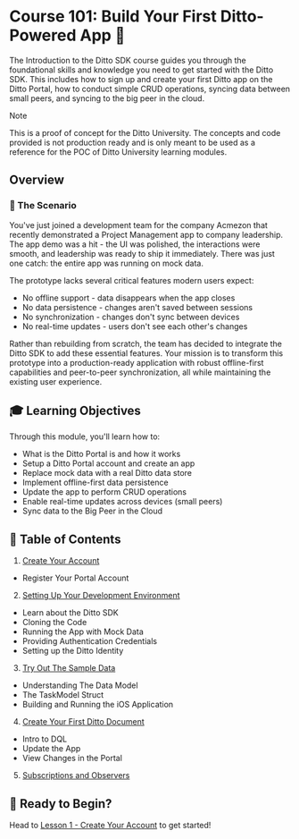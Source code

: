 # Course 101: Build Your First Ditto-Powered App 🚀

The Introduction to the Ditto SDK course guides you through the foundational skills and knowledge you need to get started with the Ditto SDK. This includes how to sign up and create your first Ditto app on the Ditto Portal, how to conduct simple CRUD operations, syncing data between small peers, and syncing to the big peer in the cloud.

> [!NOTE] 
>This is a proof of concept for the Ditto University.  The concepts and code provided is not production ready and is only meant to be used as a reference for the POC of Ditto University learning modules. 

## Overview

### 🎯 The Scenario

You've just joined a development team for the company Acmezon that recently demonstrated a Project Management app to company leadership. The app demo was a hit - the UI was polished, the interactions were smooth, and leadership was ready to ship it immediately. There was just one catch: the entire app was running on mock data.

The prototype lacks several critical features modern users expect:
- No offline support - data disappears when the app closes
- No data persistence - changes aren't saved between sessions
- No synchronization - changes don't sync between devices
- No real-time updates - users don't see each other's changes

Rather than rebuilding from scratch, the team has decided to integrate the Ditto SDK to add these essential features. Your mission is to transform this prototype into a production-ready application with robust offline-first capabilities and peer-to-peer synchronization, all while maintaining the existing user experience.

## 🎓 Learning Objectives

Through this module, you'll learn how to:
- What is the Ditto Portal is and how it works
- Setup a Ditto Portal account and create an app
- Replace mock data with a real Ditto data store
- Implement offline-first data persistence
- Update the app to perform CRUD operations
- Enable real-time updates across devices (small peers)
- Sync data to the Big Peer in the Cloud

## 📖 Table of Contents

1. [Create Your Account](lesson_1/README.md)
  - Register Your Portal Account

2. [Setting Up Your Development Environment](lesson_2/README.md)
  - Learn about the Ditto SDK
  - Cloning the Code
  - Running the App with Mock Data
  - Providing Authentication Credentials
  - Setting up the Ditto Identity

3. [Try Out The Sample Data](lesson_3/README.md)
  - Understanding The Data Model
  - The TaskModel Struct
  - Building and Running the iOS Application

4. [Create Your First Ditto Document](lesson_4/README.md)
  - Intro to DQL
  - Update the App
  - View Changes in the Portal

5. [Subscriptions and Observers](lesson_5/README.md)

## 🚀 Ready to Begin?

Head to [Lesson 1 - Create Your Account](lesson-1/README.md) to get started! 


